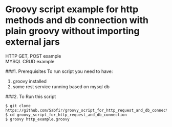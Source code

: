 Groovy script example for http methods and db connection with plain groovy without importing external jars
===============================
HTTP GET, POST example  
MYSQL CRUD example

###1. Prerequisites
To run script you need to have:
1. groovy installed  
2. some rest service running based on mysql db  

###2. To Run this script
```shell
$ git clone https://github.com/Sabfir/groovy_script_for_http_request_and_db_connection.git
$ cd groovy_script_for_http_request_and_db_connection
$ groovy http_example.groovy
```

